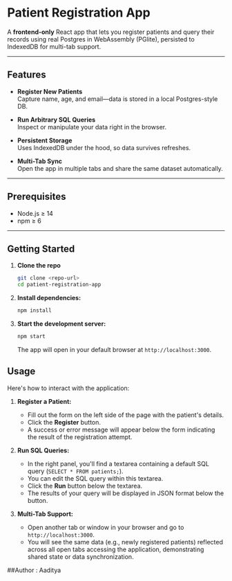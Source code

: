 # Patient Registration App

A **frontend-only** React app that lets you register patients and query their records using real Postgres in WebAssembly (PGlite), persisted to IndexedDB for multi-tab support.

---

## Features

- **Register New Patients**  
  Capture name, age, and email—data is stored in a local Postgres-style DB.

- **Run Arbitrary SQL Queries**  
  Inspect or manipulate your data right in the browser.

- **Persistent Storage**  
  Uses IndexedDB under the hood, so data survives refreshes.

- **Multi-Tab Sync**  
  Open the app in multiple tabs and share the same dataset automatically.

---

## Prerequisites

- Node.js ≥ 14  
- npm ≥ 6  

---

## Getting Started

1. **Clone the repo**  
   ```bash
   git clone <repo-url>
   cd patient-registration-app

2.  **Install dependencies:**

    ```bash
    npm install
    ```

3.  **Start the development server:**

    ```bash
    npm start
    ```

    The app will open in your default browser at `http://localhost:3000`.

## Usage

Here's how to interact with the application:

1.  **Register a Patient:**
    *   Fill out the form on the left side of the page with the patient's details.
    *   Click the **Register** button.
    *   A success or error message will appear below the form indicating the result of the registration attempt.

2.  **Run SQL Queries:**
    *   In the right panel, you'll find a textarea containing a default SQL query (`SELECT * FROM patients;`).
    *   You can edit the SQL query within this textarea.
    *   Click the **Run** button below the textarea.
    *   The results of your query will be displayed in JSON format below the button.

3.  **Multi-Tab Support:**
    *   Open another tab or window in your browser and go to `http://localhost:3000`.
    *   You will see the same data (e.g., newly registered patients) reflected across all open tabs accessing the application, demonstrating shared state or data synchronization.


##Author : Aaditya


